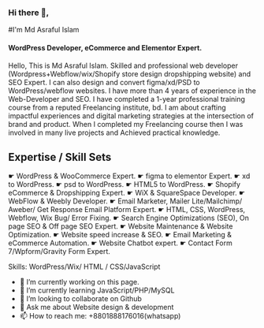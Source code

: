 

### Hi there 👋, 
#I'm Md Asraful Islam
#### WordPress Developer, eCommerce and Elementor Expert.

Hello,
 This is Md Asraful Islam. Skilled and professional web developer (Wordpress+Webflow/wix/Shopify store design dropshipping website) and SEO Expert. I can also design and convert figma/xd/PSD to WordPress/webflow websites. I have more than 4 years of experience in the Web-Developer and SEO. I have completed a 1-year professional training course from a reputed Freelancing institute, bd. I am about crafting impactful experiences and digital marketing strategies at the intersection of brand and product. When I completed my Freelancing course then I was involved in many live projects and Achieved practical knowledge. 


Expertise / Skill Sets 
---------------------
 ☛ WordPress & WooCommerce Expert.
 ☛ figma to elementor Expert.
 ☛ xd to WordPress.
 ☛ psd to WordPress.
 ☛ HTML5 to WordPress.
 ☛ Shopify eCommerce & Dropshipping Expert.
 ☛ WiX & SquareSpace Developer.
 ☛ WebFlow & Weebly Developer.
 ☛ Email Marketer, Mailer Lite/Mailchimp/ Aweber/ Get Response Email Platform Expert.
 ☛ HTML, CSS, WordPress, Webflow, Wix Bug/ Error Fixing.
 ☛ Search Engine Optimizations (SEO), On page SEO & Off page SEO Expert. 
 ☛ Website Maintenance & Website Optimization.
 ☛ Website speed increase & SEO.
 ☛ Email Marketing & eCommerce Automation. 
 ☛ Website Chatbot expert.
 ☛ Contact Form 7/Wpform/Gravity Form Expert.

Skills: WordPress/Wix/ HTML / CSS/JavaScript

- 🔭 I’m currently working on this page. 
- 🌱 I’m currently learning JavaScript/PHP/MySQL 
- 👯 I’m looking to collaborate on Github 
- 💬 Ask me about Website design & development 
- 📫 How to reach me: +8801888176016(whatsapp) 
